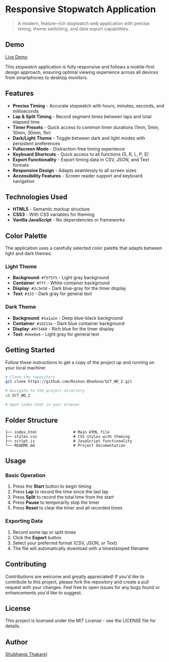 # Responsive Stopwatch Application

> A modern, feature-rich stopwatch web application with precise timing, theme switching, and data export capabilities.

## Demo

[Live Demo](https://roshan-bhadane.github.io/SCT_WD_2/)

This stopwatch application is fully responsive and follows a mobile-first design approach, ensuring optimal viewing experience across all devices from smartphones to desktop monitors.

## Features

- **Precise Timing** - Accurate stopwatch with hours, minutes, seconds, and milliseconds
- **Lap & Split Timing** - Record segment times between laps and total elapsed time
- **Timer Presets** - Quick access to common timer durations (1min, 5min, 10min, 30min, 1hr)
- **Dark/Light Theme** - Toggle between dark and light modes with persistent preferences
- **Fullscreen Mode** - Distraction-free timing experience
- **Keyboard Shortcuts** - Quick access to all functions (S, R, L, P, E)
- **Export Functionality** - Export timing data in CSV, JSON, and Text formats
- **Responsive Design** - Adapts seamlessly to all screen sizes
- **Accessibility Features** - Screen reader support and keyboard navigation

## Technologies Used

- **HTML5** - Semantic markup structure
- **CSS3** - With CSS variables for theming
- **Vanilla JavaScript** - No dependencies or frameworks

## Color Palette

The application uses a carefully selected color palette that adapts between light and dark themes:

### Light Theme
- **Background**: `#f5f5f5` - Light gray background
- **Container**: `#fff` - White container background
- **Display**: `#2c3e50` - Dark blue-gray for the timer display
- **Text**: `#333` - Dark gray for general text

### Dark Theme
- **Background**: `#1a1a2e` - Deep blue-black background
- **Container**: `#16213e` - Dark blue container background
- **Display**: `#0f3460` - Rich blue for the timer display
- **Text**: `#e6e6e6` - Light gray for general text

## Getting Started

Follow these instructions to get a copy of the project up and running on your local machine:

```bash
# Clone the repository
git clone https://github.com/Roshan-Bhadane/SCT_WD_2.git

# Navigate to the project directory
cd SCT_WD_2

# Open index.html in your browser
```

## Folder Structure

```
├── index.html                # Main HTML file
├── styles.css                # CSS styles with theming
├── script.js                 # JavaScript functionality
└── README.md                 # Project documentation
```

## Usage

### Basic Operation
1. Press the **Start** button to begin timing
2. Press **Lap** to record the time since the last lap
3. Press **Split** to record the total time from the start
4. Press **Pause** to temporarily stop the timer
5. Press **Reset** to clear the timer and all recorded times

### Exporting Data
1. Record some lap or split times
2. Click the **Export** button
3. Select your preferred format (CSV, JSON, or Text)
4. The file will automatically download with a timestamped filename

## Contributing

Contributions are welcome and greatly appreciated! If you'd like to contribute to this project, please fork the repository and create a pull request with your changes. Feel free to open issues for any bugs found or enhancements you'd like to suggest.

## License

This project is licensed under the MIT License - see the LICENSE file for details.

## Author

[Shubhangi Thakare]([https://github.com/shubhangiathakare]))

